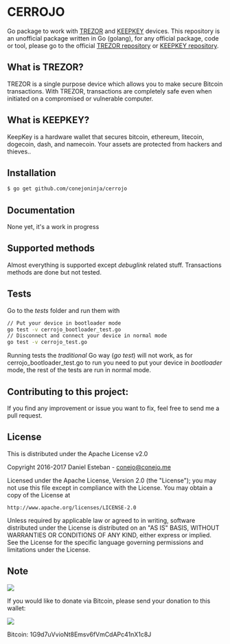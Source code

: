 CERROJO
=======
Go package to work with [TREZOR](http://bitcointrezor.com/) and [KEEPKEY](http://keepkey.com/) devices. This repository is an unofficial package written in Go (golang), for any official package, code or tool, please go to the official [TREZOR repository](https://github.com/trezor) or [KEEPKEY repository](https://github.com/keepkey).

## What is TREZOR?

TREZOR is a single purpose device which allows you to make secure Bitcoin transactions. With TREZOR, transactions are completely safe even when initiated on a compromised or vulnerable computer.


## What is KEEPKEY?

KeepKey is a hardware wallet that secures bitcoin, ethereum, litecoin, dogecoin, dash, and namecoin. Your assets are protected from hackers and thieves..


## Installation
```bash
$ go get github.com/conejoninja/cerrojo
```

## Documentation
None yet, it's a work in progress

## Supported methods
Almost everything is supported except *debuglink* related stuff. Transactions methods are done but not tested.

## Tests
Go to the *tests* folder and run them with
```bash
// Put your device in bootloader mode
go test -v cerrojo_bootloader_test.go
// Disconnect and connect your device in normal mode
go test -v cerrojo_test.go
```

Running tests the *traditional* Go way (*go test*) will not work, as for cerrojo_bootloader_test.go to run you need to put your device in *bootloader* mode, the rest of the tests are run in normal mode.

## Contributing to this project:

If you find any improvement or issue you want to fix, feel free to send me a pull request.

## License

This is distributed under the Apache License v2.0

Copyright 2016-2017 Daniel Esteban  -  conejo@conejo.me

Licensed under the Apache License, Version 2.0 (the "License");
you may not use this file except in compliance with the License.
You may obtain a copy of the License at

    http://www.apache.org/licenses/LICENSE-2.0

Unless required by applicable law or agreed to in writing, software
distributed under the License is distributed on an "AS IS" BASIS,
WITHOUT WARRANTIES OR CONDITIONS OF ANY KIND, either express or implied.
See the License for the specific language governing permissions and
limitations under the License.


## Note


![](https://raw.githubusercontent.com/conejoninja/cerrojo/assets/ribbon.png)

If you would like to donate via Bitcoin, please send your donation to this wallet:

   ![](https://raw.githubusercontent.com/conejoninja/cerrojo/assets/qr.png)

Bitcoin: 1G9d7uVvioNt8Emsv6fVmCdAPc41nX1c8J